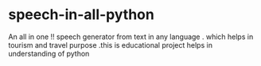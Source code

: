 # speech-in-all-python
An all in one !! speech generator from text in any language . which helps in tourism and travel purpose .this is educational project helps in understanding of python
